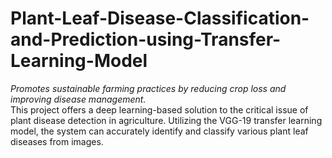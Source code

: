 # Plant-Leaf-Disease-Classification-and-Prediction-using-Transfer-Learning-Model 
_Promotes sustainable farming practices by reducing crop loss and improving disease management._  
This project offers a deep learning-based solution to the critical issue of plant disease detection in agriculture. Utilizing the VGG-19 transfer learning model, the system can accurately identify and classify various plant leaf diseases from images.
